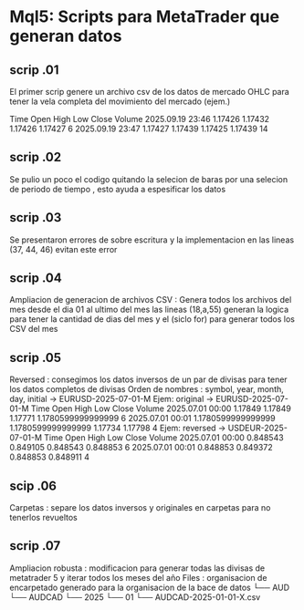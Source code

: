 # Mql5: Scripts para MetaTrader que generan datos

## scrip .01
El primer scrip genere un archivo csv de los datos de mercado OHLC para tener la vela completa del movimiento del mercado (ejem.)

Time	Open	High	Low	Close	Volume
2025.09.19 23:46	1.17426	1.17432	1.17426	1.17427	6
2025.09.19 23:47	1.17427	1.17439	1.17425	1.17439	14

## scrip .02 
Se pulio un poco el codigo quitando la selecion de baras por una selecion de periodo de tiempo , esto ayuda a espesificar los datos

## scrip .03
Se presentaron errores de sobre escritura y la implementacion en las lineas (37, 44, 46) evitan este error 

## scrip .04
Ampliacion de generacion de archivos CSV : Genera todos los archivos del mes desde el dia 01 al ultimo del mes las lineas (18,a,55)
generan la logica para tener la cantidad de dias del mes y el (siclo for) para generar todos los CSV del mes 

## scrip .05 
Reversed : consegimos los datos inversos de un par de divisas para tener los datos completos de divisas 
Orden de nombres :  symbol, year, month, day, initial -> EURUSD-2025-07-01-M 
Ejem: original -> EURUSD-2025-07-01-M
Time	Open	High	Low	Close	Volume
2025.07.01 00:00	1.17849	1.17849	1.17771	1.1780599999999999	6
2025.07.01 00:01	1.1780599999999999	1.1780599999999999	1.17734	1.17798	4
Ejem: reversed -> USDEUR-2025-07-01-M
Time	Open	High	Low	Close	Volume
2025.07.01 00:00	0.848543	0.849105	0.848543	0.848853	6
2025.07.01 00:01	0.848853	0.849372	0.848853	0.848911	4

## scip .06 
Carpetas : separe los datos inversos y originales en carpetas para no tenerlos revueltos 

## scrip .07 
Ampliacion robusta : modificacion para generar todas las divisas de metatrader 5 y iterar todos los meses del año 
Files : organisacion de encarpetado generado para la organisacion de la bace de datos 
└── AUD
    └── AUDCAD
        └── 2025
            └── 01
                └── AUDCAD-2025-01-01-X.csv




